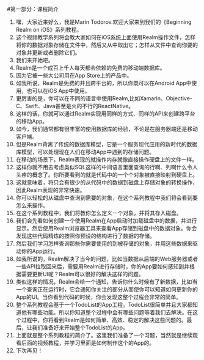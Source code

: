 #第一部分：课程简介
1. 嘿，大家近来好么，我是Marin Todorov.欢迎大家来到我们的《Beginning Realm on iOS》系列教程。
2. 这个视频教学系列将会教大家如何在iOS系统上面使用Realm操作文件，怎样将你的数据对象存储在文件中，然后又从中取出它；怎样从文件中查询你要的对象并更新或者删除它们。
3. 我们来开始吧。
4. Realm是一个成百上千人每天都会依赖的免费的移动端数据库。
5. 因为它被一些大公司用在App Store上的产品中。
6. 如我所说，Realm是免费的并且跨平台的，所以你既可以在Android App中使用，也可以在iOS App中使用。
7. 更厉害的是，你可以在不同的语言中使用Realm,比如Xamarin、Objective-C、Swift、Java甚至是火的不行的ReactNative。
8. 这样的话，你就可以通过Realm实现用同样的方式、同样的API来创建跨平台的移动App。
9. 如今，我们通常都有很丰富的使用数据库的经验，不论是在服务器端还是移动客户端。
10. 但是Realm背离了传统的数据库模型，它是一个服务现代应用的新时代的数据库模型，可以处理现在人们在移动App中遇到的存储问题。
11. 在移动的场景下，Realm表现的就操作内存就像直接操作硬盘上的文件一样。
12. 这样你就不用去考虑类似SQL这样的中间语言里面查询的行啊、列啊什么令人头疼的概念了。你所要看到的就是代码中的一个个对象被直接映射到硬盘上。
13. 这就意味着，将只会有很少的从代码中的数据到磁盘上存储对象的转换操作，因此Realm表现的非常快速。
14. 你可以轻松的从磁盘中查询到需要的对象，在这个系列教程中我们将会看到要怎么来操作。
15. 在这个系列教程中，我们将教你怎么定义一个对象，并将其存入磁盘。
16. 我们会先看如何创建一个使用Realm在App启动时加载磁盘中的数据，并进行显示。然后使用Realm浏览器工具来查看App存储到磁盘中的数据对象。你会发现这些代码精炼的按照你预设的结构进行了数据的存储。
17. 然后我们学习怎样查询那些你需要使用的到被存储的对象，并用这些数据来驱动你的App运行。
18. 如我所说的，Realm解决了当今的问题，比如当数据从后端的Web服务器或者一些API拉取回来后，需要用Realm进行存储时，你的App要如何感知到并根据需要更新UI呢？Realm可以很好的解决这样的问题。
19. 类似这样的情况，Realm会给一个通知，告诉你什么时候有了新数据，比如当一个查询正在运行时，它会通知你关注的部分从而使你可以知道如何更新你的App的UI。当你看到代码的时候，你会发现这整个过程会非常的简单。
20. 整个系列教程会基于一个TodoList的App工程。TodoList很简单并且大家都知道他有哪些功能。所以你知道整个过程中会有哪些问题等着我们去解决。在这个过程中，你将看到Realm是如何简单、高效、稳定的解决这些问题的。最后，让我们准备好来开始整个TodoList的App。
21. 上面就是整个系列教程的简介了。这里我们准备了一个习题，当然就是继续观看后面的视频教程，并学习里面是如何制作这个的App的。
22. 下次再见！